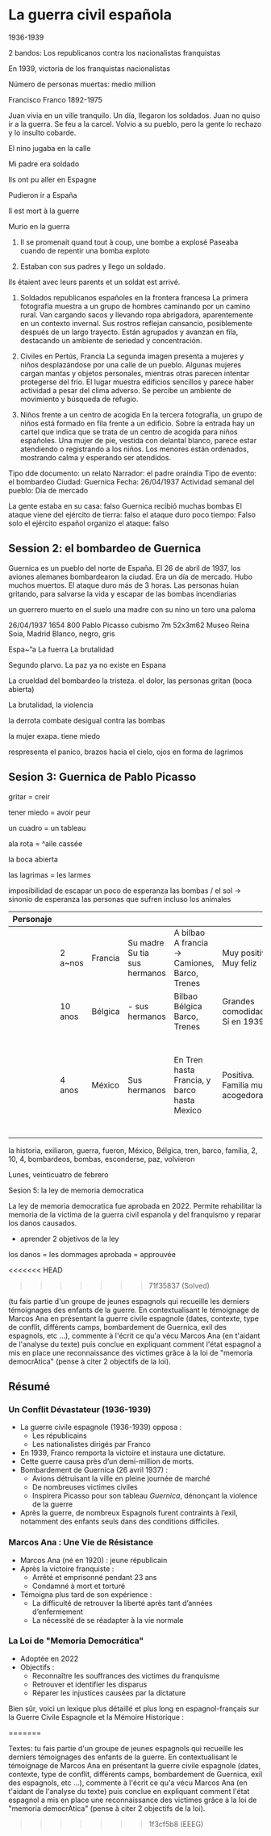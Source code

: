 # La guerra civil española

1936-1939

2 bandos: 
Los republicanos contra los nacionalistas franquistas

En 1939, victoria de los franquistas nacionalistas

Número de personas muertas: medio million

Francisco Franco 1892-1975


Juan vivia en un ville tranquilo. Un día, llegaron los soldados. Juan no quiso ir a la guerra. 
Se feu a la carcel. Volvio a su pueblo, pero la gente lo rechazo y lo insulto cobarde.

El nino jugaba en la calle

Mi padre era soldado

Ils ont pu aller en Espagne

Pudieron ir a España

Il est mort à la guerre

Murio en la guerra

1) Il se promenait quand tout à coup, une bombe a explosé 
Paseaba cuando de repentir una bomba exploto

2) Estaban con sus padres y llego un soldado.

Ils étaient avec leurs parents et un soldat est arrivé.


1. Soldados republicanos españoles en la frontera francesa
   La primera fotografía muestra a un grupo de hombres caminando por un camino rural. Van cargando sacos y llevando ropa abrigadora, aparentemente en un contexto invernal. Sus rostros reflejan cansancio, posiblemente después de un largo trayecto. Están agrupados y avanzan en fila, destacando un ambiente de seriedad y concentración.

2. Civiles en Pertús, Francia
   La segunda imagen presenta a mujeres y niños desplazándose por una calle de un pueblo. Algunas mujeres cargan mantas y objetos personales, mientras otras parecen intentar protegerse del frío. El lugar muestra edificios sencillos y parece haber actividad a pesar del clima adverso. Se percibe un ambiente de movimiento y búsqueda de refugio.

3. Niños frente a un centro de acogida
   En la tercera fotografía, un grupo de niños está formado en fila frente a un edificio. Sobre la entrada hay un cartel que indica que se trata de un centro de acogida para niños españoles. Una mujer de pie, vestida con delantal blanco, parece estar atendiendo o registrando a los niños. Los menores están ordenados, mostrando calma y esperando ser atendidos.

Tipo dde documento: un relato
Narrador: el padre oraindia
Tipo de evento: el bombardeo
Ciudad: Guernica
Fecha: 26/04/1937
Actividad semanal del pueblo: Día de mercado

La gente estaba en su casa: falso
Guernica recibió muchas bombas
El ataque viene del ejército de tierra: falso
el ataque duro poco tiempo: Falso
solo el ejército español organizo el ataque: falso

## Session 2: el bombardeo de Guernica

Guernica es un pueblo del norte de España. El 26 de abril de 1937, los aviones alemanes bombardearon la ciudad. Era un día de mercado. Hubo muchos muertos.
El ataque duro más de 3 horas. Las personas huian gritando, para salvarse la vida y escapar de las bombas incendiarias

un guerrero muerto en el suelo
una madre con su nino
un toro
una paloma

26/04/1937
1654
800
Pablo Picasso
cubismo
7m 52x3m62
Museo Reina Soia, Madrid
Blanco, negro, gris

Espa~”a
La fuerra
La brutalidad

Segundo plarvo. La paz ya no existe en Espana

La crueldad del bombardeo la tristeza. el dolor, las personas gritan (boca abierta)

La brutalidad, la violencia

la derrota combate desigual contra las bombas

la mujer exapa. tiene miedo

respresenta el panico, brazos hacia el cielo, ojos en forma de lagrimos

## Sesion 3: Guernica de Pablo Picasso

gritar = creir

tener miedo = avoir peur

un cuadro = un tableau

ala rota = ^aile cassée

la boca abierta

las lagrimas = les larmes




imposibilidad de escapar
un poco de esperanza
las bombas / el sol -> sinonio de esperanza
las personas que sufren incluso los animales






















| Personaje |         |         |                                            |                                                       |                                    |                                                    |                                                                                              |
|-----------|---------|---------|--------------------------------------------|-------------------------------------------------------|------------------------------------|----------------------------------------------------|----------------------------------------------------------------------------------------------|
|           | 2 a~nos | Francia | Su madre <br /> Su tia <br /> sus hermanos | A bilbao<br/>A francia<br/>-> Camiones, Barco, Trenes | Muy positiva<br/>Muy feliz         | Si, en 1939<br/>Definitivo<br/>época mas tranquila | Tenia que esconderse de las bombas                                                           |
|           | 10 anos | Bélgica | - sus hermanos                             | Bilbao<br/>Bélgica<br/>Barco, Trenes                  | Grandes comodidades<br/>Si en 1939 | Si, en 1939                                        | Bombardeos                                                                                   |
|           | 4 anos  | México  | Sus hermanos                               | En Tren hasta Francia, y barco hasta Mexico           | Positiva. Familia muy acogedora    | Si, de viaje                                       | El ululan de las sirenas que alertaban de los bombardeos, y el silbido de las bombas al caer |


la historia, exiliaron, guerra, fueron, México, Bélgica, tren, barco, familia, 2, 10, 4, bombardeos, bombas, esconderse, paz, volvieron


Lunes, veinticuatro de febrero

Sesion 5: la ley de memoria democratica

La ley de memoria democratica fue aprobada en 2022. Permite rehabilitar la memoria de la victima de la guerra
civil espanola y del franquismo y reparar los danos causados.

+ aprender 2 objetivos de la ley


los danos = les dommages
aprobada = approuvée

<<<<<<< HEAD
>>>>>>> 71f35837 (Solved)

(tu fais partie d'un groupe de jeunes espagnols qui recueille les derniers témoignages des enfants de la guerre. En contextualisant le témoignage de Marcos Ana en présentant la guerre civile espagnole (dates, contexte, type de conflit, différents camps, bombardement de Guernica, exil des espagnols, etc ...), commente à l'écrit ce qu'a vécu Marcos Ana (en t'aidant de l'analyse du texte) puis conclue en expliquant comment l'état espagnol a mis en place une reconnaissance des victimes grâce à la loi de "memoria democrAtica" (pense à citer 2 objectifs de la loi).

## Résumé

### Un Conflit Dévastateur (1936-1939)

- La guerre civile espagnole (1936-1939) opposa :
  - Les républicains
  - Les nationalistes dirigés par Franco
- En 1939, Franco remporta la victoire et instaura une dictature.
- Cette guerre causa près d’un demi-million de morts.
- Bombardement de Guernica (26 avril 1937) :
  - Avions détruisant la ville en pleine journée de marché
  - De nombreuses victimes civiles
  - Inspirera Picasso pour son tableau *Guernica*, dénonçant la violence de la guerre
- Après la guerre, de nombreux Espagnols furent contraints à l’exil, notamment des enfants seuls dans des conditions difficiles.

### Marcos Ana : Une Vie de Résistance

- Marcos Ana (né en 1920) : jeune républicain
- Après la victoire franquiste :
  - Arrêté et emprisonné pendant 23 ans
  - Condamné à mort et torturé
- Témoigna plus tard de son expérience :
  - La difficulté de retrouver la liberté après tant d’années d’enfermement
  - La nécessité de se réadapter à la vie normale

### La Loi de "Memoria Democrática"

- Adoptée en 2022
- Objectifs :
  - Reconnaître les souffrances des victimes du franquisme
  - Retrouver et identifier les disparus
  - Réparer les injustices causées par la dictature

Bien sûr, voici un lexique plus détaillé et plus long en espagnol-français sur la Guerre Civile Espagnole et la Mémoire Historique :




=======

Textes:
tu fais partie d'un groupe de jeunes espagnols qui recueille les derniers témoignages des enfants de la guerre. En contextualisant le témoignage de Marcos Ana en présentant la guerre civile espagnole (dates, contexte, type de conflit, différents camps, bombardement de Guernica, exil des espagnols, etc ...), commente à l'écrit ce qu'a vécu Marcos Ana (en t'aidant de l'analyse du texte) puis conclue en expliquant comment l'état espagnol a mis en place une reconnaissance des victimes grâce à la loi de "memoria democrAtica" (pense à citer 2 objectifs de la loi).
>>>>>>> 1f3cf5b8 (EEEG)
